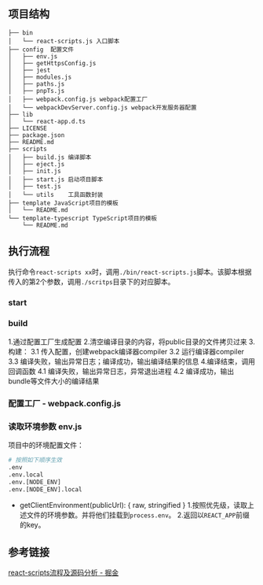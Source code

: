 
## 项目结构
```
├── bin
│   └── react-scripts.js 入口脚本
├── config  配置文件
│   ├── env.js 
│   ├── getHttpsConfig.js
│   ├── jest
│   ├── modules.js
│   ├── paths.js
│   ├── pnpTs.js
│   ├── webpack.config.js webpack配置工厂
│   └── webpackDevServer.config.js webpack开发服务器配置
├── lib
│   └── react-app.d.ts
├── LICENSE
├── package.json
├── README.md
├── scripts 
│   ├── build.js 编译脚本
│   ├── eject.js 
│   ├── init.js
│   ├── start.js 启动项目脚本
│   ├── test.js
│   └── utils    工具函数封装
├── template JavaScript项目的模板
│   └── README.md
└── template-typescript TypeScript项目的模板
    └── README.md
```

## 执行流程
执行命令`react-scripts xx`时，调用`./bin/react-scripts.js`脚本。该脚本根据传入的第2个参数，调用`./scritps`目录下的对应脚本。

### start


### build
1.通过配置工厂生成配置
2.清空编译目录的内容，将public目录的文件拷贝过来
3.构建：
3.1 传入配置，创建webpack编译器compiler
3.2 运行编译器compiler
3.3 编译失败，输出异常日志；编译成功，输出编译结果的信息
4.编译结束，调用回调函数
4.1 编译失败，输出异常日志，异常退出进程
4.2 编译成功，输出bundle等文件大小的编译结果

### 配置工厂 - webpack.config.js

### 读取环境参数 env.js
项目中的环境配置文件：

```sh
# 按照如下顺序生效
.env 
.env.local 
.env.[NODE_ENV]
.env.[NODE_ENV].local
```
- getClientEnvironment(publicUrl): { raw, stringified }
1.按照优先级，读取上述文件的环境参数。并将他们挂载到`process.env`。
2.返回以`REACT_APP`前缀的key。

## 参考链接
[react-scripts流程及源码分析 - 掘金](https://juejin.cn/post/6844903951893004296)